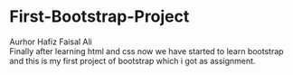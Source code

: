 # First-Bootstrap-Project
Aurhor Hafiz Faisal Ali
<br>
Finally after learning html and css now we have started to learn bootstrap and this is my first project of bootstrap  which i got as assignment.
